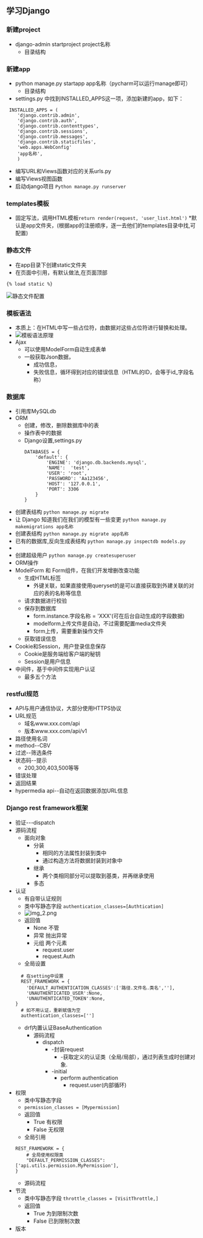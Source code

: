 ## 学习Django
### 新建project
* django-admin startproject project名称
    * 目录结构
### 新建app
* python manage.py startapp app名称（pycharm可以运行manage即可）
  * 目录结构
* settings.py 中找到INSTALLED_APPS这一项，添加新建的app，如下：
```
 INSTALLED_APPS = (
    'django.contrib.admin',
    'django.contrib.auth',
    'django.contrib.contenttypes',
    'django.contrib.sessions',
    'django.contrib.messages',
    'django.contrib.staticfiles',
    'web.apps.WebConfig'
    'app名称',               
    )
```
* 编写URL和Views函数对应的关系urls.py
* 编写Views视图函数
* 启动django项目
  ```Python manage.py runserver ```
### templates模板
* 固定写法，调用HTML模板```return render(request, 'user_list.html')```
  *默认是app文件夹，(根据app的注册顺序，逐一去他们的templates目录中找,可配置)
### 静态文件
* 在app目录下创建static文件夹
* 在页面中引用，有默认做法,在页面顶部
```
{% load static %}
```

![静态文件配置](img.png)

### 模板语法
* 本质上：在HTML中写一些占位符，由数据对这些占位符进行替换和处理。
* ![模板语法原理](img_1.png)
* Ajax
  * 可以使用ModelForm自动生成表单
  * 一般获取Json数据，
    * 成功信息，
    * 失败信息，循环得到对应的错误信息（HTML的ID，会等于id_字段名称）
### 数据库
* 引用库MySQLdb
* ORM
  * 创建，修改，删除数据库中的表
  * 操作表中的数据
  * Django设置,settings.py
    ```
    DATABASES = {
        'default': {
            'ENGINE': 'django.db.backends.mysql',
            'NAME':  'test',
            'USER': 'root',
            'PASSWORD': 'Aa123456',
            'HOST': '127.0.0.1',
            'PORT': 3306
        }
    }
* 创建表结构
`python manage.py migrate`
* 让 Django 知道我们在我们的模型有一些变更
`python manage.py makemigrations app名称`
* 创建表结构
`python manage.py migrate app名称`
* 已有的数据库,反向生成表结构
`python manage.py inspectdb models.py`
* 
* 创建超级用户
`python manage.py createsuperuser`
* ORM操作
* ModelForm 和 Form组件，在我们开发增删改查功能
  * 生成HTML标签
    * 外键关联，如果直接使用queryset的是可以直接获取到外建关联的对应的表的名称等信息
  * 请求数据进行校验
  * 保存到数据库
    * form.instance.字段名称 = 'XXX'(可在后台自动生成的字段数据)
    * modelform上传文件是自动，不过需要配置media文件夹
    * form上传，需要重新操作文件
  * 获取错误信息
* Cookie和Session，用户登录信息保存
  * Cookie是服务端给客户端的秘钥
  * Session是用户信息
* 中间件，基于中间件实现用户认证
  * 最多五个方法


### restful规范
* API与用户通信协议，大部分使用HTTPS协议
* URL规范
  * 域名www.xxx.com/api
  * 版本www.xxx.com/api/v1
* 路径使用名词
* method--CBV
* 过滤--筛选条件
* 状态码--提示
  * 200,300,403,500等等
* 错误处理
* 返回结果
* hypermedia api--自动在返回数据添加URL信息

### Django rest framework框架
* 验证---dispatch
* 源码流程
  * 面向对象
    * 分装
      * 相同的方法属性封装到类中
      * 通过构造方法将数据封装到对象中
    * 继承
      * 两个类相同部分可以提取到基类，并再继承使用
    * 多态
* 认证
  * 有自带认证规则
  * 类中写静态字段
    `authentication_classes=[Authtication]`
  * ![img_2.png](img_2.png)
  * 返回值
    * None 不管
    * 异常 抛出异常
    * 元组 两个元素
      * request.user
      * request.Auth
  * 全局设置
  ```
    # 在setting中设置
    REST_FRAMEWORK = {
      'DEFAULT_AUTHENTICATION_CLASSES':['路径.文件名.类名',''],
      'UNAUTHENTICATED_USER':None,
      'UNAUTHENTICATED_TOKEN':None,
  }
    # 如不用认证，重新赋值为空
    authentication_classes=['']
  ```
  * drf内置认证BaseAuthentication
    * 源码流程 
      * dispatch
        * -封装request  
          * -获取定义的认证类（全局/局部），通过列表生成时创建对象. 
        * -initial 
          * perform authentication 
            * request.user(内部循环)
* 权限
  * 类中写静态字段
  * `permission_classes = [Mypermission]`
  * 返回值
    * True 有权限
    * False 无权限
  * 全局引用
  ```
  REST_FRAMEWORK = {
      # 全局使用权限类
      "DEFAULT_PERMISSION_CLASSES": ['api.utils.permission.MyPermission'],
  }
  ```
  * 源码流程
* 节流
  * 类中写静态字段
    `throttle_classes = [VisitThrottle,]`
  * 返回值
    * True 为到限制次数
    * False 已到限制次数
* 版本